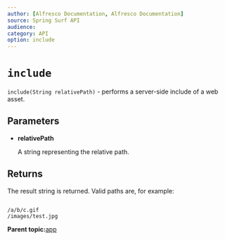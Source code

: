 ```yaml
---
author: [Alfresco Documentation, Alfresco Documentation]
source: Spring Surf API
audience: 
category: API
option: include
---
```


# `include`

`include(String relativePath)` - performs a server-side include of a web asset.

## Parameters

-   **relativePath**

    A string representing the relative path.


## Returns

The result string is returned. Valid paths are, for example:

```

/a/b/c.gif
/images/test.jpg

```

**Parent topic:**[app](../references/APISurf-App-app.md)

